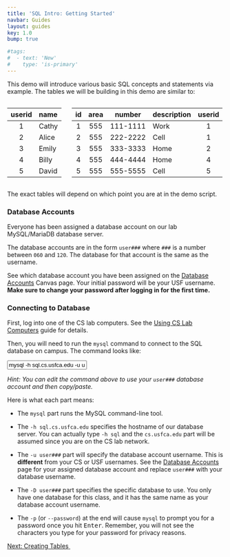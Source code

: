 ```yaml
---
title: 'SQL Intro: Getting Started'
navbar: Guides
layout: guides
key: 1.0
bump: true

#tags:
#  - text: 'New'
#    type: 'is-primary'
---
```


This demo will introduce various basic SQL concepts and statements via example. The tables we will be building in this demo are similar to:

<div class="columns">
<div class="column is-narrow">
<table class="table is-hoverable" style="width: auto;">
  <thead>
    <tr>
      <th style="text-align: center">userid</th>
      <th style="text-align: left">name</th>
    </tr>
  </thead>
  <tbody>
    <tr>
      <td style="text-align: center">1</td>
      <td style="text-align: left">Cathy</td>
    </tr>
    <tr>
      <td style="text-align: center">2</td>
      <td style="text-align: left">Alice</td>
    </tr>
    <tr>
      <td style="text-align: center">3</td>
      <td style="text-align: left">Emily</td>
    </tr>
    <tr>
      <td style="text-align: center">4</td>
      <td style="text-align: left">Billy</td>
    </tr>
    <tr>
      <td style="text-align: center">5</td>
      <td style="text-align: left">David</td>
    </tr>
  </tbody>
</table>
</div>
<div class="column">
<table class="table is-hoverable" style="width: auto;">
  <thead>
    <tr>
      <th style="text-align: center">id</th>
      <th style="text-align: center">area</th>
      <th style="text-align: center">number</th>
      <th style="text-align: left">description</th>
      <th style="text-align: center">userid</th>
    </tr>
  </thead>
  <tbody>
    <tr>
      <td style="text-align: center">1</td>
      <td style="text-align: center">555</td>
      <td style="text-align: center">111-1111</td>
      <td style="text-align: left">Work</td>
      <td style="text-align: center">1</td>
    </tr>
    <tr>
      <td style="text-align: center">2</td>
      <td style="text-align: center">555</td>
      <td style="text-align: center">222-2222</td>
      <td style="text-align: left">Cell</td>
      <td style="text-align: center">1</td>
    </tr>
    <tr>
      <td style="text-align: center">3</td>
      <td style="text-align: center">555</td>
      <td style="text-align: center">333-3333</td>
      <td style="text-align: left">Home</td>
      <td style="text-align: center">2</td>
    </tr>
    <tr>
      <td style="text-align: center">4</td>
      <td style="text-align: center">555</td>
      <td style="text-align: center">444-4444</td>
      <td style="text-align: left">Home</td>
      <td style="text-align: center">4</td>
    </tr>
    <tr>
      <td style="text-align: center">5</td>
      <td style="text-align: center">555</td>
      <td style="text-align: center">555-5555</td>
      <td style="text-align: left">Cell</td>
      <td style="text-align: center">5</td>
    </tr>
  </tbody>
</table>
</div>
</div>

The exact tables will depend on which point you are at in the demo script.

### Database Accounts

Everyone has been assigned a database account on our lab MySQL/MariaDB database server.

The database accounts are in the form `user###` where `###` is a number between `060` and `120`. The database for that account is the same as the username.

See which database account you have been assigned on the [Database Accounts](https://usfca.instructure.com/courses/1597848/pages/database-accounts) Canvas page. Your initial password will be your USF username. **Make sure to change your password after logging in for the first time.**

### Connecting to Database

First, log into one of the CS lab computers. See the [Using CS Lab Computers](/guides/general/using-cs-lab-computers.html) guide for details.

Then, you will need to run the `mysql` command to connect to the SQL database on campus. The command looks like:

<input type="text" class="input is-expanded is-family-code" value="mysql -h sql.cs.usfca.edu -u user### -D user### -p"/>

*Hint: You can edit the command above to use your `user###` database account and then copy/paste.*

Here is what each part means:

  - The `mysql` part runs the MySQL command-line tool.

  - The `-h sql.cs.usfca.edu` specifies the hostname of our database server. You can actually type `-h sql` and the `cs.usfca.edu` part will be assumed since you are on the CS lab network.

  - The `-u user###` part will specify the database account username. This is **different** from your CS or USF usernames. See the [Database Accounts](https://usfca.instructure.com/courses/1597848/pages/database-accounts) page for your assigned database account and replace `user###` with your database username.

  - The `-D user###` part specifies the specific database to use. You only have one database for this class, and it has the same name as your database account username.

  - The `-p` (or `--password`) at the end will cause `mysql` to prompt you for a password once you hit <kbd>Enter</kbd>. Remember, you will not see the characters you type for your password for privacy reasons.

<!-- You will use this command a lot for this class, so you may want to [create an alias](/guides/homework/homework-testing.html#bonus-aliases) as a shortcut. -->

<a href="sql-intro-creating.html" class="button is-primary"><span>Next: Creating Tables</span>&nbsp;<i class="fas fa-arrow-alt-right"></i></a>
